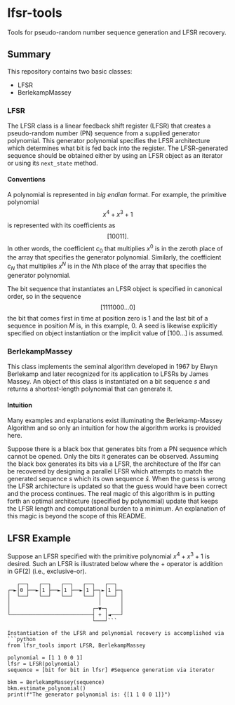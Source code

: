 # lfsr-tools
Tools for pseudo-random number sequence generation and LFSR recovery.

## Summary
This repository contains two basic classes: 
- LFSR
- BerlekampMassey

### LFSR
The LFSR class is a linear feedback shift register (LFSR) that creates a pseudo-random number (PN) sequence from a supplied generator polynomial. This generator polynomial specifies the LFSR architecture which determines what bit is fed back into the register. The LFSR-generated sequence should be obtained either by using an LFSR object as an iterator or using its `next_state` method.

#### Conventions
A polynomial is represented in _big endian_ format. For example, the primitive polynomial
$$x^4+x^3+1$$
is represented with its coefficients as
$$[1 0 0 1 1].$$
In other words, the coefficient $c_0$ that multiplies $x^0$ is in the zeroth place of the array that specifies the generator polynomial. Similarly, the coefficient $c_N$ that multiplies $x^N$ is in the $N$th place of the array that specifies the generator polynomial. 

The bit sequence that instantiates an LFSR object is specified in canonical order, so in the sequence 
$$[1 1 1 1 0 0 0 ... 0]$$
the bit that comes first in time at position zero is $1$ and the last bit of a sequence in position $M$ is, in this example, $0$. A seed is likewise explicitly specified on object instantiation or the implicit value of $[1 0 0 ...]$ is assumed.

### BerlekampMassey
This class implements the seminal algorithm developed in 1967 by Elwyn Berlekamp and later recognized for its application to LFSRs by James Massey. An object of this class is instantiated on a bit sequence $s$ and returns a shortest-length polynomial that can generate it.

#### Intuition
Many examples and explanations exist illuminating the Berlekamp-Massey Algorithm and so only an intuition for how the algorithm works is provided here. 

Suppose there is a black box that generates bits from a PN sequence which cannot be opened. Only the bits it generates can be observed. Assuming the black box generates its bits via a LFSR, the architecture of the lfsr can be recovered by designing a parallel LFSR which attempts to match the generated sequence $s$ which its own sequence $\hat{s}$. When the guess is wrong the LFSR architecture is updated so that the guess would have been correct and the process continues. The real magic of this algorithm is in putting forth an optimal architecture (specified by polynomial) update that keeps the LFSR length and computational burden to a minimum. An explanation of this magic is beyond the scope of this README.

## LFSR Example
Suppose an LFSR specified with the primitive polynomial $x^4+x^3+1$ is desired. Such an LFSR is illustrated below where the $+$ operator is addition in GF(2) (i.e., exclusive-or).

```
   ┌──┐   ┌──┐   ┌──┐   ┌──┐   ┌──┐
┌─►│0 ├──►│1 ├──►│1 ├──►│1 ├─┐►│1 ├─┐
│  └──┘   └──┘   └──┘   └──┘ │ └──┘ │
│                            │      │
│                          ┌─▼─┐    │
└──────────────────────────┤ + │◄───┘
                           └───┘```

Instantiation of the LFSR and polynomial recovery is accomplished via
```python
from lfsr_tools import LFSR, BerlekampMassey

polynomial = [1 1 0 0 1]
lfsr = LFSR(polynomial)
sequence = [bit for bit in lfsr] #Sequence generation via iterator

bkm = BerlekampMassey(sequence)
bkm.estimate_polynomial()
print(f"The generator polynomial is: {[1 1 0 0 1]}")
``` 